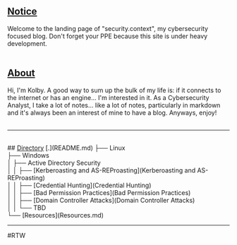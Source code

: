 ## <u>Notice</u>
Welcome to the landing page of "security.context", my cybersecurity focused blog. Don't forget your PPE because this site is under heavy development.<br><br>
## <u>About</u>
Hi, I'm Kolby. A good way to sum up the bulk of my life is: if it connects to the internet or has an engine... I'm interested in it. As a Cybersecurity Analyst, I take a lot of notes... like a lot of notes, particularly in markdown and it's always been an interest of mine to have a blog. Anyways, enjoy!<br><br>
<hr><br>
## <u>Directory</u>
[.](README.md)  
├── Linux<br>
├── Windows<br>
│   ├── Active Directory Security<br>
│   │   ├── [Kerberoasting and AS-REProasting](Kerberoasting and AS-REProasting)<br>
│   │   ├── [Credential Hunting](Credential Hunting)<br>
│   │   ├── [Bad Permission Practices](Bad Permission Practices)<br>
│   │   ├── [Domain Controller Attacks](Domain Controller Attacks)<br>
│   │   └── TBD<br>
└── [Resources](Resources.md)<br>
<hr>
#RTW


